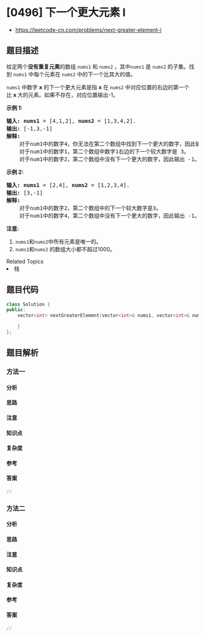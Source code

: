 

# [0496] 下一个更大元素 I
* https://leetcode-cn.com/problems/next-greater-element-i


## 题目描述

<p>给定两个<strong>没有重复元素</strong>的数组&nbsp;<code>nums1</code> 和&nbsp;<code>nums2</code>&nbsp;，其中<code>nums1</code>&nbsp;是&nbsp;<code>nums2</code>&nbsp;的子集。找到&nbsp;<code>nums1</code>&nbsp;中每个元素在&nbsp;<code>nums2</code>&nbsp;中的下一个比其大的值。</p>

<p><code>nums1</code>&nbsp;中数字&nbsp;<strong>x</strong>&nbsp;的下一个更大元素是指&nbsp;<strong>x</strong>&nbsp;在&nbsp;<code>nums2</code>&nbsp;中对应位置的右边的第一个比&nbsp;<strong>x&nbsp;</strong>大的元素。如果不存在，对应位置输出-1。</p>

<p><strong>示例 1:</strong></p>

<pre>
<strong>输入:</strong> <strong>nums1</strong> = [4,1,2], <strong>nums2</strong> = [1,3,4,2].
<strong>输出:</strong> [-1,3,-1]
<strong>解释:</strong>
    对于num1中的数字4，你无法在第二个数组中找到下一个更大的数字，因此输出 -1。
    对于num1中的数字1，第二个数组中数字1右边的下一个较大数字是 3。
    对于num1中的数字2，第二个数组中没有下一个更大的数字，因此输出 -1。</pre>

<p><strong>示例 2:</strong></p>

<pre>
<strong>输入:</strong> <strong>nums1</strong> = [2,4], <strong>nums2</strong> = [1,2,3,4].
<strong>输出:</strong> [3,-1]
<strong>解释:</strong>
&nbsp;   对于num1中的数字2，第二个数组中的下一个较大数字是3。
    对于num1中的数字4，第二个数组中没有下一个更大的数字，因此输出 -1。
</pre>

<p><strong>注意:</strong></p>

<ol>
	<li><code>nums1</code>和<code>nums2</code>中所有元素是唯一的。</li>
	<li><code>nums1</code>和<code>nums2</code>&nbsp;的数组大小都不超过1000。</li>
</ol>
<div><div>Related Topics</div><div><li>栈</li></div></div>


## 题目代码

```cpp
class Solution {
public:
    vector<int> nextGreaterElement(vector<int>& nums1, vector<int>& nums2) {

    }
};
```


## 题目解析


### 方法一

#### 分析

#### 思路

#### 注意

#### 知识点

#### 复杂度

#### 参考

#### 答案

```cpp
//
```


### 方法二

#### 分析

#### 思路

#### 注意

#### 知识点

#### 复杂度

#### 参考

#### 答案

```cpp
//
```


